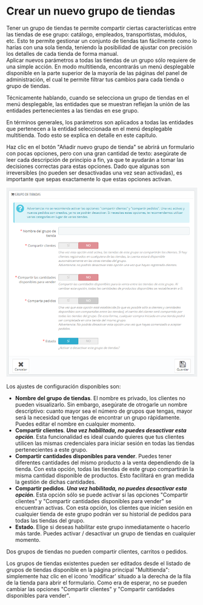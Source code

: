 # Crear un nuevo grupo de tiendas

Tener un grupo de tiendas te permite compartir ciertas características entre las tiendas de ese grupo: catálogo, empleados, transportistas, módulos, etc. Esto te permite gestionar un conjunto de tiendas tan fácilmente como lo harías con una sola tienda, teniendo la posibilidad de ajustar con precisión los detalles de cada tienda de forma manual.\
&#x20;Aplicar nuevos parámetros a todas las tiendas de un grupo sólo requiere de una simple acción. En modo multitienda, encontrarás un menú desplegable disponible en la parte superior de la mayoría de las páginas del panel de administración, el cual te permite filtrar tus cambios para cada tienda o grupo de tiendas.

Técnicamente hablando, cuando se selecciona un grupo de tiendas en el menú desplegable, las entidades que se muestran reflejan la unión de las entidades pertenecientes a las tiendas en ese grupo.

En términos generales, los parámetros son aplicados a todas las entidades que pertenecen a la entidad seleccionada en el menú desplegable multitienda. Todo esto se explica en detalle en este capítulo.

Haz clic en el botón "Añadir nuevo grupo de tienda" se abrirá un formulario con pocas opciones, pero con una gran cantidad de texto: asegúrate de leer cada descripción de principio a fin, ya que te ayudarán a tomar las decisiones correctas para estas opciones. Dado que algunas son irreversibles (no pueden ser desactivadas una vez sean activadas), es importante que sepas exactamente lo que estas opciones activan.

![](../../../.gitbook/assets/54887513.png)

Los ajustes de configuración disponibles son:

* **Nombre del grupo** **de tiendas**. El nombre es privado, los clientes no pueden visualizarlo. Sin embargo, asegúrate de otrogarle un nombre descriptivo: cuanto mayor sea el número de grupos que tengas, mayor será la necesidad que tengas de encontrar un grupo rápidamente. Puedes editar el nombre en cualquier momento.
* **Compartir clientes**. _**Una vez habilitada, no puedes desactivar esta opción**_. Esta funcionalidad es ideal cuando quieres que tus clientes utilicen las mismas credenciales para iniciar sesión en todas las tiendas pertenecientes a este grupo.
* **Compartir cantidades disponibles para vender**. Puedes tener diferentes cantidades del mismo producto a la venta dependiendo de la tienda. Con esta opción, todas las tiendas de este grupo compartirán la misma cantidad disponible de productos. Esto facilitará en gran medida la gestión de dichas cantidades.
* **Compartir pedidos**. _**Una vez habilitada, no puedes desactivar esta opción**_. Esta opción sólo se puede activar si las opciones "Compartir clientes" y "Compartir cantidades disponibles para vender" se encuentran activas. Con esta opción, los clientes que inicien sesión en cualquier tienda de este grupo podrán ver su historial de pedidos para todas las tiendas del grupo.
* **Estado**. Elige si deseas habilitar este grupo inmediatamente o hacerlo más tarde. Puedes activar / desactivar un grupo de tiendas en cualquier momento.

Dos grupos de tiendas no pueden compartir clientes, carritos o pedidos.

Los grupos de tiendas existentes pueden ser editados desde el listado de grupos de tiendas disponible en la página principal "Multitienda": simplemente haz clic en el icono 'modificar' situado a la derecha de la fila de la tienda para abrir el formulario. Como era de esperar, no se pueden cambiar las opciones "Compartir clientes" y "Compartir cantidades disponibles para vender".
